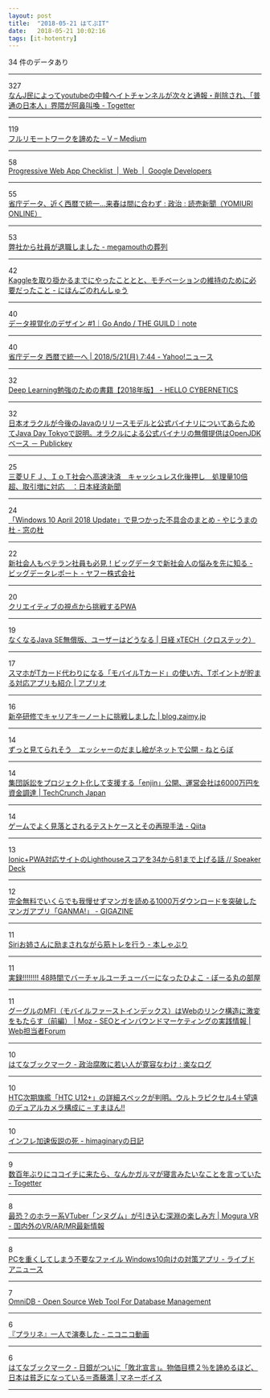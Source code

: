 ```yaml
---
layout: post
title:  "2018-05-21 はてぶIT"
date:   2018-05-21 10:02:16
tags: [it-hotentry]
---
```

34 件のデータあり

<hr><div class="row">
<div class="col-1"><span class="badge badge-pill badge-success h2">327</span></div>
<div class="col-11"><a href='https://togetter.com/li/1229279' target='_blank'>なんJ民によってyoutubeの中韓ヘイトチャンネルが次々と通報・削除され、「普通の日本人」界隈が阿鼻叫喚 - Togetter</a></div>
</div>
<hr>
<div class="row">
<div class="col-1"><span class="badge badge-pill badge-success h2">119</span></div>
<div class="col-11"><a href='https://medium.com/@voluntas/d03cafd3d2c0' target='_blank'>フルリモートワークを諦めた – V – Medium</a></div>
</div>
<hr>
<div class="row">
<div class="col-1"><span class="badge badge-pill badge-success h2">58</span></div>
<div class="col-11"><a href='https://developers.google.com/web/progressive-web-apps/checklist' target='_blank'>Progressive Web App Checklist  |  Web  |  Google Developers</a></div>
</div>
<hr>
<div class="row">
<div class="col-1"><span class="badge badge-pill badge-success h2">55</span></div>
<div class="col-11"><a href='http://www.yomiuri.co.jp/politics/20180520-OYT1T50149.html' target='_blank'>省庁データ、近く西暦で統一…来春は間に合わず : 政治 : 読売新聞（YOMIURI ONLINE）</a></div>
</div>
<hr>
<div class="row">
<div class="col-1"><span class="badge badge-pill badge-success h2">53</span></div>
<div class="col-11"><a href='http://www.megamouth.info/entry/2018/05/21/031550' target='_blank'>弊社から社員が退職しました - megamouthの葬列</a></div>
</div>
<hr>
<div class="row">
<div class="col-1"><span class="badge badge-pill badge-success h2">42</span></div>
<div class="col-11"><a href='http://catindog.hatenablog.com/entry/2018/05/20/221624' target='_blank'>Kaggleを取り掛かるまでにやったこととと、モチベーションの維持のために必要だったこと - にほんごのれんしゅう</a></div>
</div>
<hr>
<div class="row">
<div class="col-1"><span class="badge badge-pill badge-success h2">40</span></div>
<div class="col-11"><a href='https://note.mu/goando/n/neb6ea35f1da3' target='_blank'>データ視覚化のデザイン #1｜Go Ando / THE GUILD｜note</a></div>
</div>
<hr>
<div class="row">
<div class="col-1"><span class="badge badge-pill badge-success h2">40</span></div>
<div class="col-11"><a href='https://news.yahoo.co.jp/pickup/6283228' target='_blank'>省庁データ 西暦で統一へ | 2018/5/21(月) 7:44 - Yahoo!ニュース</a></div>
</div>
<hr>
<div class="row">
<div class="col-1"><span class="badge badge-pill badge-success h2">32</span></div>
<div class="col-11"><a href='http://s0sem0y.hatenablog.com/entry/2018/05/21/001941' target='_blank'>Deep Learning勉強のための書籍【2018年版】 - HELLO CYBERNETICS</a></div>
</div>
<hr>
<div class="row">
<div class="col-1"><span class="badge badge-pill badge-success h2">32</span></div>
<div class="col-11"><a href='https://www.publickey1.jp/blog/18/javajava_day_tokyoopenjdk.html' target='_blank'>日本オラクルが今後のJavaのリリースモデルと公式バイナリについてあらためてJava Day Tokyoで説明。オラクルによる公式バイナリの無償提供はOpenJDKベース － Publickey</a></div>
</div>
<hr>
<div class="row">
<div class="col-1"><span class="badge badge-pill badge-success h2">25</span></div>
<div class="col-11"><a href='https://www.nikkei.com/article/DGKKZO30742320Q8A520C1MM8000/' target='_blank'>三菱ＵＦＪ、ＩｏＴ社会へ高速決済　キャッシュレス化後押し　処理量10倍超、取引増に対応　：日本経済新聞</a></div>
</div>
<hr>
<div class="row">
<div class="col-1"><span class="badge badge-pill badge-success h2">24</span></div>
<div class="col-11"><a href='https://forest.watch.impress.co.jp/docs/serial/yajiuma/1122692.html' target='_blank'>「Windows 10 April 2018 Update」で見つかった不具合のまとめ - やじうまの杜 - 窓の杜</a></div>
</div>
<hr>
<div class="row">
<div class="col-1"><span class="badge badge-pill badge-success h2">22</span></div>
<div class="col-11"><a href='https://about.yahoo.co.jp/info/bigdata/special/2018/01/' target='_blank'>新社会人もベテラン社員も必見！ビッグデータで新社会人の悩みを先に知る - ビッグデータレポート - ヤフー株式会社</a></div>
</div>
<hr>
<div class="row">
<div class="col-1"><span class="badge badge-pill badge-success h2">20</span></div>
<div class="col-11"><a href='https://www.slideshare.net/clockmaker_jp/pwa-97723651' target='_blank'>クリエイティブの視点から挑戦するPWA</a></div>
</div>
<hr>
<div class="row">
<div class="col-1"><span class="badge badge-pill badge-success h2">19</span></div>
<div class="col-11"><a href='http://tech.nikkeibp.co.jp/atcl/nxt/column/18/00294/051700002/' target='_blank'>なくなるJava SE無償版、ユーザーはどうなる | 日経 xTECH（クロステック）</a></div>
</div>
<hr>
<div class="row">
<div class="col-1"><span class="badge badge-pill badge-success h2">17</span></div>
<div class="col-11"><a href='http://appllio.com/how-to-use-mobile-tcard' target='_blank'>スマホがTカード代わりになる「モバイルTカード」の使い方、Tポイントが貯まる対応アプリも紹介 | アプリオ</a></div>
</div>
<hr>
<div class="row">
<div class="col-1"><span class="badge badge-pill badge-success h2">16</span></div>
<div class="col-11"><a href='https://blog.zaimy.jp/2018/05/20/carrer-keynote/' target='_blank'>新卒研修でキャリアキーノートに挑戦しました | blog.zaimy.jp</a></div>
</div>
<hr>
<div class="row">
<div class="col-1"><span class="badge badge-pill badge-success h2">14</span></div>
<div class="col-11"><a href='http://nlab.itmedia.co.jp/nl/articles/1805/20/news023.html' target='_blank'>ずっと見てられそう　エッシャーのだまし絵がネットで公開 - ねとらぼ</a></div>
</div>
<hr>
<div class="row">
<div class="col-1"><span class="badge badge-pill badge-success h2">14</span></div>
<div class="col-11"><a href='https://jp.techcrunch.com/2018/05/21/enjin-the-class-action-platform/' target='_blank'>集団訴訟をプロジェクト化して支援する「enjin」公開、運営会社は6000万円を資金調達 | TechCrunch Japan</a></div>
</div>
<hr>
<div class="row">
<div class="col-1"><span class="badge badge-pill badge-success h2">14</span></div>
<div class="col-11"><a href='https://qiita.com/taptappun/items/1d3e2c9646cf7d4557db' target='_blank'>ゲームでよく見落とされるテストケースとその再現手法 - Qiita</a></div>
</div>
<hr>
<div class="row">
<div class="col-1"><span class="badge badge-pill badge-success h2">13</span></div>
<div class="col-11"><a href='https://speakerdeck.com/scrpgil/ionic-plus-pwadui-ying-saitofalselighthousesukoawo34kara81madeshang-geruhua' target='_blank'>Ionic+PWA対応サイトのLighthouseスコアを34から81まで上げる話 // Speaker Deck</a></div>
</div>
<hr>
<div class="row">
<div class="col-1"><span class="badge badge-pill badge-success h2">12</span></div>
<div class="col-11"><a href='https://gigazine.net/news/20180520-comic-app-ganma/' target='_blank'>完全無料でいくらでも我慢せずマンガを読める1000万ダウンロードを突破したマンガアプリ「GANMA!」 - GIGAZINE</a></div>
</div>
<hr>
<div class="row">
<div class="col-1"><span class="badge badge-pill badge-success h2">11</span></div>
<div class="col-11"><a href='http://honeshabri.hatenablog.com/entry/strength_training_with_siri' target='_blank'>Siriお姉さんに励まされながら筋トレを行う - 本しゃぶり</a></div>
</div>
<hr>
<div class="row">
<div class="col-1"><span class="badge badge-pill badge-success h2">11</span></div>
<div class="col-11"><a href='http://www.ballmaru.com/entry/2018/05/20/%E5%AE%9F%E9%8C%B2!!!!!!!!_48%E6%99%82%E9%96%93%E3%81%A7%E3%83%90%E3%83%BC%E3%83%81%E3%83%A3%E3%83%AB%E3%83%A6%E3%83%BC%E3%83%81%E3%83%A5%E3%83%BC%E3%83%90%E3%83%BC%E3%81%AB%E3%81%AA%E3%81%A3' target='_blank'>実録!!!!!!!! 48時間でバーチャルユーチューバーになったひよこ - ぼーる丸の部屋</a></div>
</div>
<hr>
<div class="row">
<div class="col-1"><span class="badge badge-pill badge-success h2">11</span></div>
<div class="col-11"><a href='https://webtan.impress.co.jp/e/2018/05/21/29274' target='_blank'>グーグルのMFI（モバイルファーストインデックス）はWebのリンク構造に激変をもたらす（前編） | Moz - SEOとインバウンドマーケティングの実践情報 | Web担当者Forum</a></div>
</div>
<hr>
<div class="row">
<div class="col-1"><span class="badge badge-pill badge-success h2">10</span></div>
<div class="col-11"><a href='http://b.hatena.ne.jp/entry/s/ruhiginoue.exblog.jp/29781755/' target='_blank'>はてなブックマーク - 政治腐敗に若い人が寛容なわけ : 楽なログ</a></div>
</div>
<hr>
<div class="row">
<div class="col-1"><span class="badge badge-pill badge-success h2">10</span></div>
<div class="col-11"><a href='https://smhn.info/201805-htc-u12-plus-spec-rumors' target='_blank'>HTC次期旗艦「HTC U12+」の詳細スペックが判明。ウルトラピクセル4＋望遠のデュアルカメラ構成に – すまほん!!</a></div>
</div>
<hr>
<div class="row">
<div class="col-1"><span class="badge badge-pill badge-success h2">10</span></div>
<div class="col-11"><a href='http://d.hatena.ne.jp/himaginary/20180520/death_of_acceleration' target='_blank'>インフレ加速仮説の死 - himaginaryの日記</a></div>
</div>
<hr>
<div class="row">
<div class="col-1"><span class="badge badge-pill badge-success h2">9</span></div>
<div class="col-11"><a href='https://togetter.com/li/1229329' target='_blank'>数百年ぶりにココイチに来たら、なんかガルマが寝言みたいなことを言っていた - Togetter</a></div>
</div>
<hr>
<div class="row">
<div class="col-1"><span class="badge badge-pill badge-success h2">8</span></div>
<div class="col-11"><a href='https://www.moguravr.com/vtuber-n-nugum/' target='_blank'>最恐？のホラー系VTuber「ンヌグム」が引き込む深淵の楽しみ方 | Mogura VR - 国内外のVR/AR/MR最新情報</a></div>
</div>
<hr>
<div class="row">
<div class="col-1"><span class="badge badge-pill badge-success h2">8</span></div>
<div class="col-11"><a href='http://news.livedoor.com/article/detail/14742656/' target='_blank'>PCを重くしてしまう不要なファイル Windows10向けの対策アプリ - ライブドアニュース</a></div>
</div>
<hr>
<div class="row">
<div class="col-1"><span class="badge badge-pill badge-success h2">7</span></div>
<div class="col-11"><a href='https://omnidb.org/en/' target='_blank'>OmniDB - Open Source Web Tool For Database Management</a></div>
</div>
<hr>
<div class="row">
<div class="col-1"><span class="badge badge-pill badge-success h2">6</span></div>
<div class="col-11"><a href='http://www.nicovideo.jp/watch/sm33237671' target='_blank'>『プラリネ』一人で演奏した - ニコニコ動画</a></div>
</div>
<hr>
<div class="row">
<div class="col-1"><span class="badge badge-pill badge-success h2">6</span></div>
<div class="col-11"><a href='http://b.hatena.ne.jp/entry/www.mag2.com/p/money/457530' target='_blank'>はてなブックマーク - 日銀がついに「敗北宣言」。物価目標２％を諦めるほど、日本は貧乏になっている＝斎藤満 | マネーボイス</a></div>
</div>
<hr>
